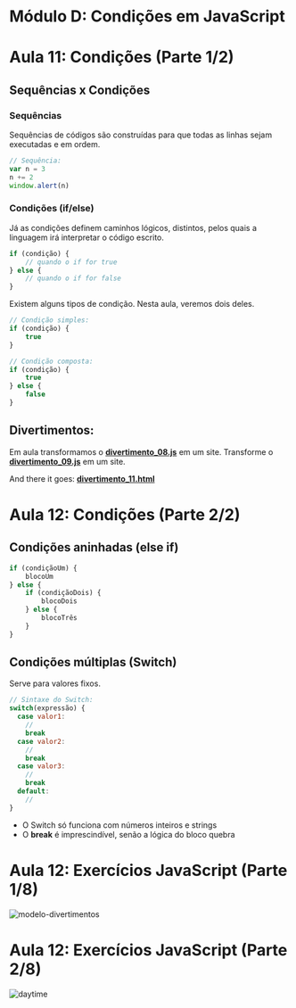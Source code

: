 # Módulo D: Condições em JavaScript

# Aula 11: Condições (Parte 1/2)

## Sequências x Condições

### Sequências

Sequências de códigos são construídas para que todas as linhas sejam executadas e em ordem.

```javascript
// Sequência:
var n = 3
n += 2
window.alert(n)
```

### Condições (if/else)

Já as condições definem caminhos lógicos, distintos, pelos quais a linguagem irá interpretar o código escrito.

```javascript
if (condição) {
    // quando o if for true
} else {
    // quando o if for false
}

```

Existem alguns tipos de condição. Nesta aula, veremos dois deles.

```javascript
// Condição simples:
if (condição) {
    true
}

// Condição composta:
if (condição) {
    true
} else {
    false
}
```

## Divertimentos:

Em aula transformamos o **[divertimento_08.js](https://github.com/guiemi-learning-center/curso-javascript-guanabara/blob/master/modulo_d/11_Condicoes_Parte_Um/divertimento_08.js)** em um site. Transforme o **[divertimento_09.js](https://github.com/guiemi-learning-center/curso-javascript-guanabara/blob/master/modulo_d/11_Condicoes_Parte_Um/divertimento_09.js)** em um site.

And there it goes: **[divertimento_11.html](https://github.com/guiemi-learning-center/curso-javascript-guanabara/blob/master/modulo_d/11_Condicoes_Parte_Um/divertimento_11.html)**

# Aula 12: Condições (Parte 2/2)

## Condições aninhadas (else if)

```javascript
if (condiçãoUm) {
    blocoUm
} else {
    if (condiçãoDois) {
        blocoDois
    } else {
        blocoTrês
    }
}
```

## Condições múltiplas (Switch)

Serve para valores fixos.

```javascript
// Sintaxe do Switch:
switch(expressão) {
  case valor1:
    //
    break
  case valor2:
    //
    break
  case valor3:
  	//
    break
  default:
   	//
}
```

* O Switch só funciona com números inteiros e strings
* O **break** é imprescindível, senão a lógica do bloco quebra

# Aula 12: Exercícios JavaScript (Parte 1/8)

![modelo-divertimentos](https://github.com/guiemi-learning-center/curso-javascript-guanabara/blob/master/media/modelo-divertimentos.JPG)

# Aula 12: Exercícios JavaScript (Parte 2/8)

![daytime](https://github.com/guiemi-learning-center/curso-javascript-guanabara/blob/master/media/daytime.gif)

